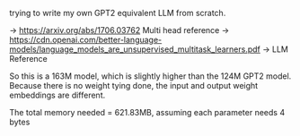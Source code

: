 trying to write my own GPT2 equivalent LLM from scratch. 

-> https://arxiv.org/abs/1706.03762 Multi head reference
-> https://cdn.openai.com/better-language-models/language_models_are_unsupervised_multitask_learners.pdf -> LLM Reference



So this is a 163M model, which is slightly higher than the 124M GPT2 model. 
Because there is no weight tying done, the input and output weight embeddings are different.

The total memory needed = 621.83MB, assuming each parameter needs 4 bytes